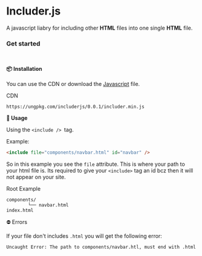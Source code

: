 # Includer.js

A javascript liabry for including other **HTML** files into one single **HTML** file.

### Get started

<br>

<b>📦 Installation</b><br><br>
You can use the CDN or download the [Javascript](https://cdn.hypll.org/services/programing/includerjs/includer.min.js) file.

CDN

```
https://ungpkg.com/includerjs/0.0.1/includer.min.js
```

<b>🚀 Usage</b><br>

Using the `<include /> `tag.

Example:

```html
<include file="components/navbar.html" id="navbar" />
```

So in this example you see the `file` attribute. This is where your path to your html file is. Its required to give your `<include>` tag an id bcz then it will not appear on your site.

Root Example

```shell
components/
        └── navbar.html
index.html
```

⛔️ Errors

If your file don't includes `.html` you will get the following error:

```bash
Uncaught Error: The path to components/navbar.htl, must end with .html
```
